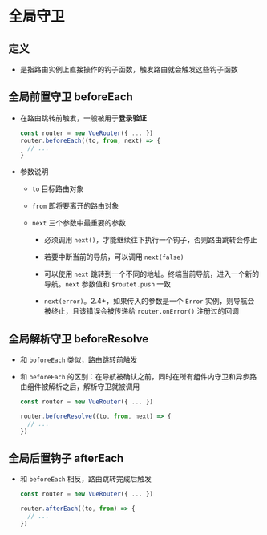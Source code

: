 # 全局守卫

## 定义

+ 是指路由实例上直接操作的钩子函数，触发路由就会触发这些钩子函数

## 全局前置守卫 beforeEach

+ 在路由跳转前触发，一般被用于**登录验证**

  ```js
  const router = new VueRouter({ ... })
  router.beforeEach((to, from, next) => {
    // ...
  }
  ```

+ 参数说明

  + `to` 目标路由对象

  + `from` 即将要离开的路由对象

  + `next` 三个参数中最重要的参数

    + 必须调用 `next()`，才能继续往下执行一个钩子，否则路由跳转会停止

    + 若要中断当前的导航，可以调用 `next(false)`

    + 可以使用 `next` 跳转到一个不同的地址。终端当前导航，进入一个新的导航。`next` 参数值和 `$routet.push` 一致

    + `next(error)`。2.4+，如果传入的参数是一个 `Error` 实例，则导航会被终止，且该错误会被传递给 `router.onError()` 注册过的回调

## 全局解析守卫 beforeResolve

+ 和 `boforeEach` 类似，路由跳转前触发

+ 和 `beforeEach` 的区别：在导航被确认之前，同时在所有组件内守卫和异步路由组件被解析之后，解析守卫就被调用

  ```js
  const router = new VueRouter({ ... })

  router.beforeResolve((to, from, next) => {
    // ...
  })
  ```

## 全局后置钩子 afterEach

+ 和 `beforeEach` 相反，路由跳转完成后触发

  ```js
  const router = new VueRouter({ ... })

  router.afterEach((to, from) => {
    // ...
  })
  ```
